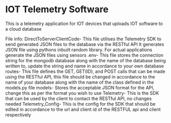 # IOT Telemetry Software
This is a telemetry application for IOT devices that uploads IOT software to a cloud database

File info:
DirectToServerClientCode-
This file utilises the Telemetry SDK to send generated JSON files to the database via the RESTful API It generates JSON file using pythons inbuilt random library. For actual applications generate the JSON files using sensors
.env-
This file stores the connection string for the mongodb database along with the name of the database being written to, update the string and name in accordance to your own database
routes-
This file defines the GET, GET(ID), and POST calls that can be made using the RESTful API, this file should be changed in accordance to the name of your database along with the name of the class defined in the models.py file
models-
Stores the acceptable JSON format for the API, change this as per the format you wish to use
Telemetry-
This is the SDK that can be used by the client to contact the RESTful API, no changes needed
Telemetry_Config-
This is the config for the SDK that should be edited in accordance to the url and client id of the RESTFUL api and client respectively

